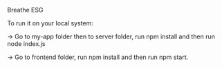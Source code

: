 Breathe ESG

To run it on your local system:

-> Go to my-app folder then to server folder, run npm install and then run node index.js

-> Go to frontend folder, run npm install and then run npm start.
